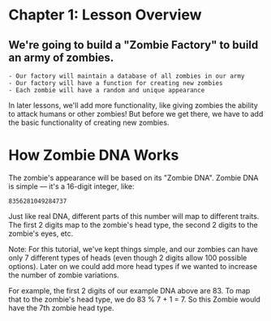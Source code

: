 # Chapter 1: Lesson Overview

## We're going to build a "Zombie Factory" to build an army of zombies.

    - Our factory will maintain a database of all zombies in our army
    - Our factory will have a function for creating new zombies
    - Each zombie will have a random and unique appearance

In later lessons, we'll add more functionality, like giving zombies the ability to attack humans or other zombies! But before we get there, we have to add the basic functionality of creating new zombies.

# How Zombie DNA Works

The zombie's appearance will be based on its "Zombie DNA". Zombie DNA is simple — it's a 16-digit integer, like:

    8356281049284737

Just like real DNA, different parts of this number will map to different traits. The first 2 digits map to the zombie's head type, the second 2 digits to the zombie's eyes, etc.

Note: For this tutorial, we've kept things simple, and our zombies can have only 7 different types of heads (even though 2 digits allow 100 possible options). Later on we could add more head types if we wanted to increase the number of zombie variations.

For example, the first 2 digits of our example DNA above are 83. To map that to the zombie's head type, we do 83 % 7 + 1 = 7. So this Zombie would have the 7th zombie head type.
